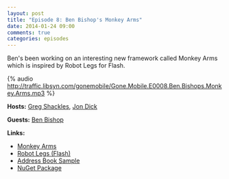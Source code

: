 ```yaml
---
layout: post
title: "Episode 8: Ben Bishop's Monkey Arms"
date: 2014-01-24 09:00
comments: true
categories: episodes
---
```


Ben's been working on an interesting new framework called Monkey Arms which is inspired by Robot Legs for Flash.

<!-- more -->

{% audio http://traffic.libsyn.com/gonemobile/Gone.Mobile.E0008.Ben.Bishops.Monkey.Arms.mp3 %}

**Hosts:** [Greg Shackles](http://twitter.com/gshackles), [Jon Dick](http://twitter.com/redth)

**Guests:** [Ben Bishop](https://twitter.com/benjamminstl)

**Links:** 

- [Monkey Arms](https://github.com/benbishop/MonkeyArms)
- [Robot Legs (Flash)](http://www.robotlegs.org/)
- [Address Book Sample](https://github.com/benbishop/MonkeyArmsAddressBook)
- [NuGet Package](http://www.nuget.org/packages/MonkeyArms/)
